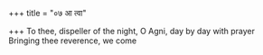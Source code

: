 +++
title = "०७ आ त्वा"

+++
To thee, dispeller of the night, O Agni, day by day with prayer  
   Bringing thee reverence, we come